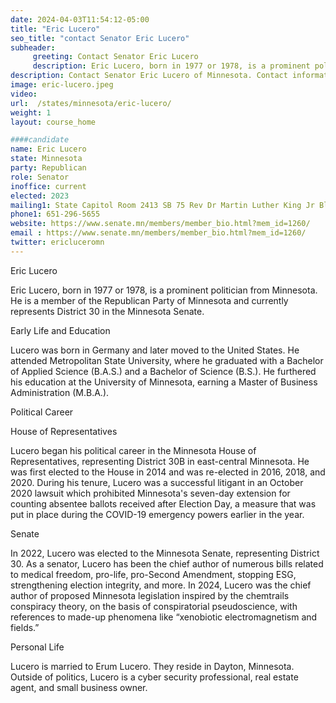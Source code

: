 ```yaml
---
date: 2024-04-03T11:54:12-05:00
title: "Eric Lucero"
seo_title: "contact Senator Eric Lucero"
subheader:
     greeting: Contact Senator Eric Lucero
     description: Eric Lucero, born in 1977 or 1978, is a prominent politician from Minnesota. He is a member of the Republican Party of Minnesota and currently represents District 30 in the Minnesota Senate.
description: Contact Senator Eric Lucero of Minnesota. Contact information for Eric Lucero includes email address, phone number, and mailing address.
image: eric-lucero.jpeg
video:
url:  /states/minnesota/eric-lucero/
weight: 1
layout: course_home

####candidate
name: Eric Lucero
state: Minnesota
party: Republican
role: Senator
inoffice: current
elected: 2023
mailing1: State Capitol Room 2413 SB 75 Rev Dr Martin Luther King Jr Blvd St. Paul, MN 55155-1606
phone1: 651-296-5655
website: https://www.senate.mn/members/member_bio.html?mem_id=1260/
email : https://www.senate.mn/members/member_bio.html?mem_id=1260/
twitter: ericluceromn
---
```


Eric Lucero

Eric Lucero, born in 1977 or 1978, is a prominent politician from Minnesota. He is a member of the Republican Party of Minnesota and currently represents District 30 in the Minnesota Senate.

Early Life and Education

Lucero was born in Germany and later moved to the United States. He attended Metropolitan State University, where he graduated with a Bachelor of Applied Science (B.A.S.) and a Bachelor of Science (B.S.). He furthered his education at the University of Minnesota, earning a Master of Business Administration (M.B.A.).

Political Career

House of Representatives

Lucero began his political career in the Minnesota House of Representatives, representing District 30B in east-central Minnesota. He was first elected to the House in 2014 and was re-elected in 2016, 2018, and 2020. During his tenure, Lucero was a successful litigant in an October 2020 lawsuit which prohibited Minnesota's seven-day extension for counting absentee ballots received after Election Day, a measure that was put in place during the COVID-19 emergency powers earlier in the year.

Senate

In 2022, Lucero was elected to the Minnesota Senate, representing District 30. As a senator, Lucero has been the chief author of numerous bills related to medical freedom, pro-life, pro-Second Amendment, stopping ESG, strengthening election integrity, and more. In 2024, Lucero was the chief author of proposed Minnesota legislation inspired by the chemtrails conspiracy theory, on the basis of conspiratorial pseudoscience, with references to made-up phenomena like “xenobiotic electromagnetism and fields.”

Personal Life

Lucero is married to Erum Lucero. They reside in Dayton, Minnesota. Outside of politics, Lucero is a cyber security professional, real estate agent, and small business owner.
